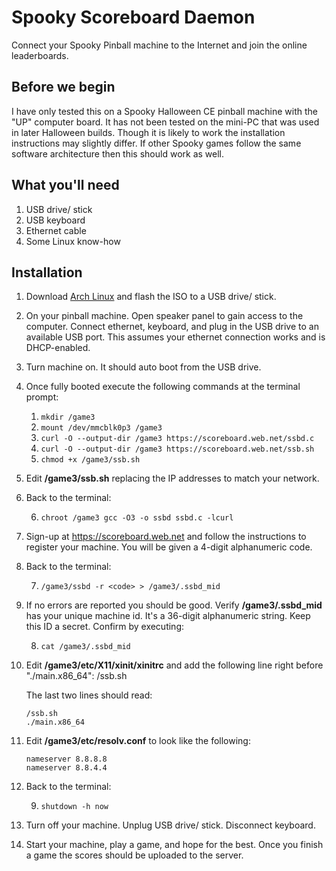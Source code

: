 Spooky Scoreboard Daemon
========================

Connect your Spooky Pinball machine to the Internet and join the
online leaderboards.

Before we begin
---------------
I have only tested this on a Spooky Halloween CE pinball machine with the "UP"
computer board.  It has not been tested on the mini-PC that was used in later
Halloween builds.  Though it is likely to work the installation instructions
may slightly differ.  If other Spooky games follow the same software
architecture then this should work as well.

What you'll need
----------------
1. USB drive/ stick
2. USB keyboard
3. Ethernet cable
4. Some Linux know-how

Installation
------------

1. Download [Arch Linux](https://archlinux.org/download/) and flash the ISO to
   a USB drive/ stick.

2. On your pinball machine.  Open speaker panel to gain access to the computer.
   Connect ethernet, keyboard, and plug in the USB drive to an available USB
   port.  This assumes your ethernet connection works and is DHCP-enabled.

3. Turn machine on.  It should auto boot from the USB drive.

4. Once fully booted execute the following commands at the terminal prompt:

    1. `mkdir /game3`
    2. `mount /dev/mmcblk0p3 /game3`
    3. `curl -O --output-dir /game3 https://scoreboard.web.net/ssbd.c`
    4. `curl -O --output-dir /game3 https://scoreboard.web.net/ssb.sh`
    5. `chmod +x /game3/ssb.sh`

5. Edit **/game3/ssb.sh** replacing the IP addresses to match your network.

6. Back to the terminal:

    6. `chroot /game3 gcc -O3 -o ssbd ssbd.c -lcurl`

7. Sign-up at https://scoreboard.web.net and follow the instructions to
   register your machine.  You will be given a 4-digit alphanumeric code.

8. Back to the terminal:

    7. `/game3/ssbd -r <code> > /game3/.ssbd_mid`

9. If no errors are reported you should be good.  Verify **/game3/.ssbd_mid**
   has your unique machine id.  It's a 36-digit alphanumeric string.
   Keep this ID a secret.  Confirm by executing:

    8. `cat /game3/.ssbd_mid`

10. Edit **/game3/etc/X11/xinit/xinitrc** and add the following line right before
    "./main.x86_64": /ssb.sh

    The last two lines should read:
    ```
    /ssb.sh  
    ./main.x86_64
    ```
11. Edit **/game3/etc/resolv.conf** to look like the following:

    ```
    nameserver 8.8.8.8
    nameserver 8.8.4.4
    ```

12. Back to the terminal:

    9. `shutdown -h now`

13. Turn off your machine.  Unplug USB drive/ stick.  Disconnect keyboard.

14. Start your machine, play a game, and hope for the best.  Once you finish
    a game the scores should be uploaded to the server.
